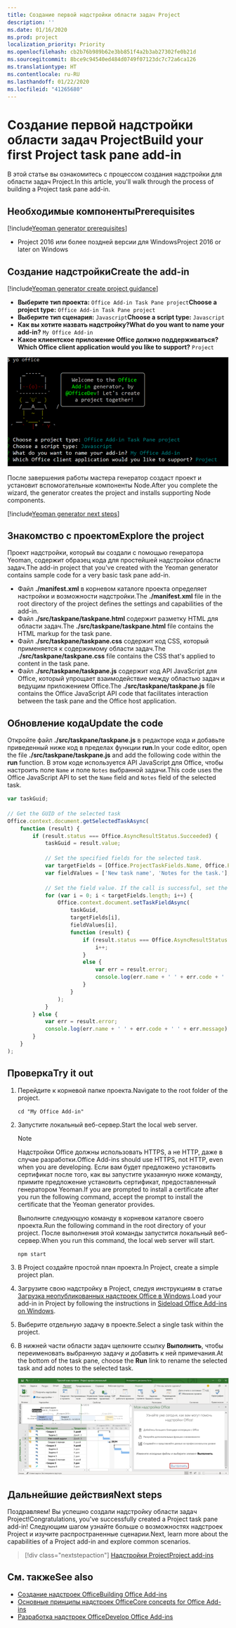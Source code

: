 ```yaml
---
title: Создание первой надстройки области задач Project
description: ''
ms.date: 01/16/2020
ms.prod: project
localization_priority: Priority
ms.openlocfilehash: cb2b76b989b62e3bb851f4a2b3ab27302fe0b21d
ms.sourcegitcommit: 8bce9c94540ed484d0749f07123dc7c72a6ca126
ms.translationtype: HT
ms.contentlocale: ru-RU
ms.lasthandoff: 01/22/2020
ms.locfileid: "41265680"
---
```

# <a name="build-your-first-project-task-pane-add-in"></a><span data-ttu-id="7bbb1-102">Создание первой надстройки области задач Project</span><span class="sxs-lookup"><span data-stu-id="7bbb1-102">Build your first Project task pane add-in</span></span>

<span data-ttu-id="7bbb1-103">В этой статье вы ознакомитесь с процессом создания надстройки для области задач Project.</span><span class="sxs-lookup"><span data-stu-id="7bbb1-103">In this article, you'll walk through the process of building a Project task pane add-in.</span></span>

## <a name="prerequisites"></a><span data-ttu-id="7bbb1-104">Необходимые компоненты</span><span class="sxs-lookup"><span data-stu-id="7bbb1-104">Prerequisites</span></span>

[!include[Yeoman generator prerequisites](../includes/quickstart-yo-prerequisites.md)]

- <span data-ttu-id="7bbb1-105">Project 2016 или более поздней версии для Windows</span><span class="sxs-lookup"><span data-stu-id="7bbb1-105">Project 2016 or later on Windows</span></span>

## <a name="create-the-add-in"></a><span data-ttu-id="7bbb1-106">Создание надстройки</span><span class="sxs-lookup"><span data-stu-id="7bbb1-106">Create the add-in</span></span>

[!include[Yeoman generator create project guidance](../includes/yo-office-command-guidance.md)]

- <span data-ttu-id="7bbb1-107">**Выберите тип проекта:** `Office Add-in Task Pane project`</span><span class="sxs-lookup"><span data-stu-id="7bbb1-107">**Choose a project type:** `Office Add-in Task Pane project`</span></span>
- <span data-ttu-id="7bbb1-108">**Выберите тип сценария:** `Javascript`</span><span class="sxs-lookup"><span data-stu-id="7bbb1-108">**Choose a script type:** `Javascript`</span></span>
- <span data-ttu-id="7bbb1-109">**Как вы хотите назвать надстройку?**</span><span class="sxs-lookup"><span data-stu-id="7bbb1-109">**What do you want to name your add-in?**</span></span> `My Office Add-in`
- <span data-ttu-id="7bbb1-110">**Какое клиентское приложение Office должно поддерживаться?**</span><span class="sxs-lookup"><span data-stu-id="7bbb1-110">**Which Office client application would you like to support?**</span></span> `Project`

![Снимок экрана с вопросами и ответами в генераторе Yeoman](../images/yo-office-project.png)

<span data-ttu-id="7bbb1-112">После завершения работы мастера генератор создаст проект и установит вспомогательные компоненты Node.</span><span class="sxs-lookup"><span data-stu-id="7bbb1-112">After you complete the wizard, the generator creates the project and installs supporting Node components.</span></span>

[!include[Yeoman generator next steps](../includes/yo-office-next-steps.md)]

## <a name="explore-the-project"></a><span data-ttu-id="7bbb1-113">Знакомство с проектом</span><span class="sxs-lookup"><span data-stu-id="7bbb1-113">Explore the project</span></span>

<span data-ttu-id="7bbb1-114">Проект надстройки, который вы создали с помощью генератора Yeoman, содержит образец кода для простейшей надстройки области задач.</span><span class="sxs-lookup"><span data-stu-id="7bbb1-114">The add-in project that you've created with the Yeoman generator contains sample code for a very basic task pane add-in.</span></span> 

- <span data-ttu-id="7bbb1-115">Файл **./manifest.xml** в корневом каталоге проекта определяет настройки и возможности надстройки.</span><span class="sxs-lookup"><span data-stu-id="7bbb1-115">The **./manifest.xml** file in the root directory of the project defines the settings and capabilities of the add-in.</span></span>
- <span data-ttu-id="7bbb1-116">Файл **./src/taskpane/taskpane.html** содержит разметку HTML для области задач.</span><span class="sxs-lookup"><span data-stu-id="7bbb1-116">The **./src/taskpane/taskpane.html** file contains the HTML markup for the task pane.</span></span>
- <span data-ttu-id="7bbb1-117">Файл **./src/taskpane/taskpane.css** содержит код CSS, который применяется к содержимому области задач.</span><span class="sxs-lookup"><span data-stu-id="7bbb1-117">The **./src/taskpane/taskpane.css** file contains the CSS that's applied to content in the task pane.</span></span>
- <span data-ttu-id="7bbb1-118">Файл **./src/taskpane/taskpane.js** содержит код API JavaScript для Office, который упрощает взаимодействие между областью задач и ведущим приложением Office.</span><span class="sxs-lookup"><span data-stu-id="7bbb1-118">The **./src/taskpane/taskpane.js** file contains the Office JavaScript API code that facilitates interaction between the task pane and the Office host application.</span></span>

## <a name="update-the-code"></a><span data-ttu-id="7bbb1-119">Обновление кода</span><span class="sxs-lookup"><span data-stu-id="7bbb1-119">Update the code</span></span>

<span data-ttu-id="7bbb1-120">Откройте файл **./src/taskpane/taskpane.js** в редакторе кода и добавьте приведенный ниже код в пределах функции **run**.</span><span class="sxs-lookup"><span data-stu-id="7bbb1-120">In your code editor, open the file **./src/taskpane/taskpane.js** and add the following code within the **run** function.</span></span> <span data-ttu-id="7bbb1-121">В этом коде используется API JavaScript для Office, чтобы настроить поле `Name` и поле `Notes` выбранной задачи.</span><span class="sxs-lookup"><span data-stu-id="7bbb1-121">This code uses the Office JavaScript API to set the `Name` field and `Notes` field of the selected task.</span></span>

```js
var taskGuid;

// Get the GUID of the selected task
Office.context.document.getSelectedTaskAsync(
    function (result) {
        if (result.status === Office.AsyncResultStatus.Succeeded) {
            taskGuid = result.value;

            // Set the specified fields for the selected task.
            var targetFields = [Office.ProjectTaskFields.Name, Office.ProjectTaskFields.Notes];
            var fieldValues = ['New task name', 'Notes for the task.'];

            // Set the field value. If the call is successful, set the next field.
            for (var i = 0; i < targetFields.length; i++) {
                Office.context.document.setTaskFieldAsync(
                    taskGuid,
                    targetFields[i],
                    fieldValues[i],
                    function (result) {
                        if (result.status === Office.AsyncResultStatus.Succeeded) {
                            i++;
                        }
                        else {
                            var err = result.error;
                            console.log(err.name + ' ' + err.code + ' ' + err.message);
                        }
                    }
                );
            }
        } else {
            var err = result.error;
            console.log(err.name + ' ' + err.code + ' ' + err.message);
        }
    }
);
```

## <a name="try-it-out"></a><span data-ttu-id="7bbb1-122">Проверка</span><span class="sxs-lookup"><span data-stu-id="7bbb1-122">Try it out</span></span>

1. <span data-ttu-id="7bbb1-123">Перейдите к корневой папке проекта.</span><span class="sxs-lookup"><span data-stu-id="7bbb1-123">Navigate to the root folder of the project.</span></span>

    ```command&nbsp;line
    cd "My Office Add-in"
    ```

2. <span data-ttu-id="7bbb1-124">Запустите локальный веб-сервер.</span><span class="sxs-lookup"><span data-stu-id="7bbb1-124">Start the local web server.</span></span>

    > [!NOTE]
    > <span data-ttu-id="7bbb1-125">Надстройки Office должны использовать HTTPS, а не HTTP, даже в случае разработки.</span><span class="sxs-lookup"><span data-stu-id="7bbb1-125">Office Add-ins should use HTTPS, not HTTP, even when you are developing.</span></span> <span data-ttu-id="7bbb1-126">Если вам будет предложено установить сертификат после того, как вы запустите указанную ниже команду, примите предложение установить сертификат, предоставленный генератором Yeoman.</span><span class="sxs-lookup"><span data-stu-id="7bbb1-126">If you are prompted to install a certificate after you run the following command, accept the prompt to install the certificate that the Yeoman generator provides.</span></span>

    <span data-ttu-id="7bbb1-127">Выполните следующую команду в корневом каталоге своего проекта.</span><span class="sxs-lookup"><span data-stu-id="7bbb1-127">Run the following command in the root directory of your project.</span></span> <span data-ttu-id="7bbb1-128">После выполнения этой команды запустится локальный веб-сервер.</span><span class="sxs-lookup"><span data-stu-id="7bbb1-128">When you run this command, the local web server will start.</span></span>

    ```command&nbsp;line
    npm start
    ```

3. <span data-ttu-id="7bbb1-129">В Project создайте простой план проекта.</span><span class="sxs-lookup"><span data-stu-id="7bbb1-129">In Project, create a simple project plan.</span></span>

4. <span data-ttu-id="7bbb1-130">Загрузите свою надстройку в Project, следуя инструкциям в статье [Загрузка неопубликованных надстроек Office в Windows](../testing/create-a-network-shared-folder-catalog-for-task-pane-and-content-add-ins.md).</span><span class="sxs-lookup"><span data-stu-id="7bbb1-130">Load your add-in in Project by following the instructions in [Sideload Office Add-ins on Windows](../testing/create-a-network-shared-folder-catalog-for-task-pane-and-content-add-ins.md).</span></span>

5. <span data-ttu-id="7bbb1-131">Выберите отдельную задачу в проекте.</span><span class="sxs-lookup"><span data-stu-id="7bbb1-131">Select a single task within the project.</span></span>

6. <span data-ttu-id="7bbb1-132">В нижней части области задач щелкните ссылку **Выполнить**, чтобы переименовать выбранную задачу и добавить к ней примечания.</span><span class="sxs-lookup"><span data-stu-id="7bbb1-132">At the bottom of the task pane, choose the **Run** link to rename the selected task and add notes to the selected task.</span></span>

    ![Снимок экрана: приложение Project с загруженной надстройкой области задач](../images/project-quickstart-addin-1.png)

## <a name="next-steps"></a><span data-ttu-id="7bbb1-134">Дальнейшие действия</span><span class="sxs-lookup"><span data-stu-id="7bbb1-134">Next steps</span></span>

<span data-ttu-id="7bbb1-135">Поздравляем! Вы успешно создали надстройку области задач Project!</span><span class="sxs-lookup"><span data-stu-id="7bbb1-135">Congratulations, you've successfully created a Project task pane add-in!</span></span> <span data-ttu-id="7bbb1-136">Следующим шагом узнайте больше о возможностях надстроек Project и изучите распространенные сценарии.</span><span class="sxs-lookup"><span data-stu-id="7bbb1-136">Next, learn more about the capabilities of a Project add-in and explore common scenarios.</span></span>

> [!div class="nextstepaction"]
> [<span data-ttu-id="7bbb1-137">Надстройки Project</span><span class="sxs-lookup"><span data-stu-id="7bbb1-137">Project add-ins</span></span>](../project/project-add-ins.md)

## <a name="see-also"></a><span data-ttu-id="7bbb1-138">См. также</span><span class="sxs-lookup"><span data-stu-id="7bbb1-138">See also</span></span>

- [<span data-ttu-id="7bbb1-139">Создание надстроек Office</span><span class="sxs-lookup"><span data-stu-id="7bbb1-139">Building Office Add-ins</span></span>](../overview/office-add-ins-fundamentals.md)
- [<span data-ttu-id="7bbb1-140">Основные принципы надстроек Office</span><span class="sxs-lookup"><span data-stu-id="7bbb1-140">Core concepts for Office Add-ins</span></span>](../overview/core-concepts-office-add-ins.md)
- [<span data-ttu-id="7bbb1-141">Разработка надстроек Office</span><span class="sxs-lookup"><span data-stu-id="7bbb1-141">Develop Office Add-ins</span></span>](../develop/develop-overview.md)
